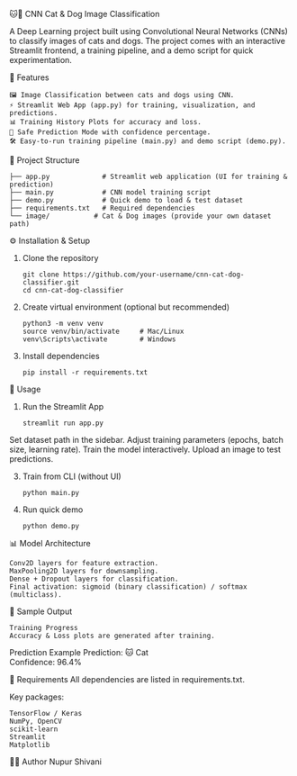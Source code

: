 
🐱🐶 CNN Cat & Dog Image Classification

A Deep Learning project built using Convolutional Neural Networks (CNNs) to classify images of cats and dogs.
The project comes with an interactive Streamlit frontend, a training pipeline, and a demo script for quick experimentation.

📌 Features

    🖼️ Image Classification between cats and dogs using CNN.
    ⚡ Streamlit Web App (app.py) for training, visualization, and predictions.
    📊 Training History Plots for accuracy and loss.
    🔮 Safe Prediction Mode with confidence percentage.
    🛠️ Easy-to-run training pipeline (main.py) and demo script (demo.py).
    
📂 Project Structure

    ├── app.py             # Streamlit web application (UI for training & prediction)
    ├── main.py            # CNN model training script
    ├── demo.py            # Quick demo to load & test dataset
    ├── requirements.txt   # Required dependencies
    └── image/           # Cat & Dog images (provide your own dataset path)
⚙️ Installation & Setup

1. Clone the repository
  
       git clone https://github.com/your-username/cnn-cat-dog-classifier.git
       cd cnn-cat-dog-classifier

4. Create virtual environment (optional but recommended)
   
       python3 -m venv venv
       source venv/bin/activate     # Mac/Linux
       venv\Scripts\activate        # Windows
5. Install dependencies

       pip install -r requirements.txt

🚀 Usage

1. Run the Streamlit App
   
       streamlit run app.py
   
 Set dataset path in the sidebar.
 Adjust training parameters (epochs, batch size, learning rate).
 Train the model interactively.
 Upload an image to test predictions.

3. Train from CLI (without UI)

       python main.py

4. Run quick demo
   
       python demo.py

📊 Model Architecture

    Conv2D layers for feature extraction.
    MaxPooling2D layers for downsampling.
    Dense + Dropout layers for classification.
    Final activation: sigmoid (binary classification) / softmax (multiclass).

🎯 Sample Output

    Training Progress
    Accuracy & Loss plots are generated after training.
    
Prediction Example
  Prediction: 🐱 Cat  
  Confidence: 96.4%

📌 Requirements
  All dependencies are listed in requirements.txt.
  
Key packages:

    TensorFlow / Keras
    NumPy, OpenCV
    scikit-learn
    Streamlit
    Matplotlib

👨‍💻 Author
 Nupur Shivani
